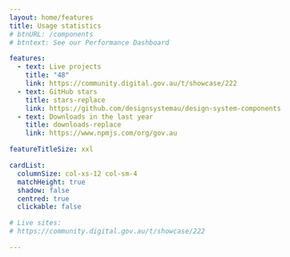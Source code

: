 ```yaml
---
layout: home/features
title: Usage statistics
# btnURL: /components
# btntext: See our Performance Dashboard

features:
  - text: Live projects
    title: "48"
    link: https://community.digital.gov.au/t/showcase/222
  - text: GitHub stars
    title: stars-replace
    link: https://github.com/designsystemau/design-system-components
  - text: Downloads in the last year
    title: downloads-replace
    link: https://www.npmjs.com/org/gov.au

featureTitleSize: xxl

cardList:
  columnSize: col-xs-12 col-sm-4
  matchHeight: true
  shadow: false
  centred: true
  clickable: false

# Live sites:
# https://community.digital.gov.au/t/showcase/222

---
```

